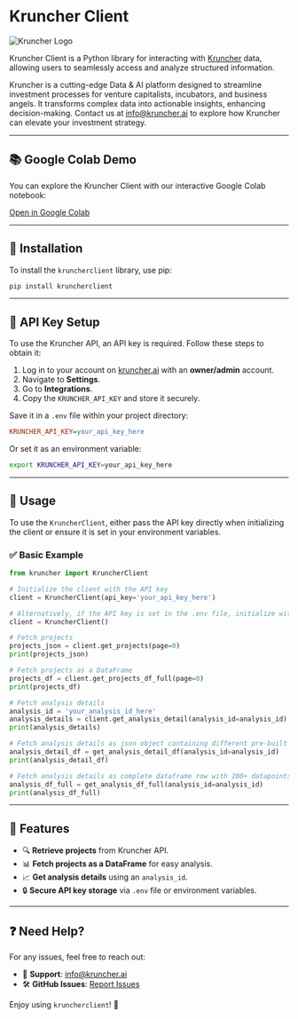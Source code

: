 # Kruncher Client

![Kruncher Logo](https://kruncher.ai/images/brand/header-logo.svg)

Kruncher Client is a Python library for interacting with [Kruncher](https://kruncher.ai) data, allowing users to seamlessly access and analyze structured information.

Kruncher is a cutting-edge Data & AI platform designed to streamline investment processes for venture capitalists, incubators, and business angels. It transforms complex data into actionable insights, enhancing decision-making. Contact us at [info@kruncher.ai](mailto:info@kruncher.ai) to explore how Kruncher can elevate your investment strategy.

---

## 📚 Google Colab Demo

You can explore the Kruncher Client with our interactive Google Colab notebook:

[Open in Google Colab](https://colab.research.google.com/drive/1XQv0EyXnjN8XKHKJOiTtiCHnVykzpcmY?usp=sharing)

---

## 🚀 Installation

To install the `kruncherclient` library, use pip:

```bash
pip install kruncherclient
```
---

## 🔑 API Key Setup

To use the Kruncher API, an API key is required. Follow these steps to obtain it:

1. Log in to your account on [kruncher.ai](https://kruncher.ai) with an **owner/admin** account.
2. Navigate to **Settings**.
3. Go to **Integrations**.
4. Copy the `KRUNCHER_API_KEY` and store it securely.

Save it in a `.env` file within your project directory:

```ini
KRUNCHER_API_KEY=your_api_key_here
```

Or set it as an environment variable:

```bash
export KRUNCHER_API_KEY=your_api_key_here
```

---

## 📖 Usage

To use the `KruncherClient`, either pass the API key directly when initializing the client or ensure it is set in your environment variables.

### ✅ Basic Example

```python
from kruncher import KruncherClient

# Initialize the client with the API key
client = KruncherClient(api_key='your_api_key_here')

# Alternatively, if the API key is set in the .env file, initialize without arguments
client = KruncherClient()

# Fetch projects
projects_json = client.get_projects(page=0)
print(projects_json)

# Fetch projects as a DataFrame
projects_df = client.get_projects_df_full(page=0)
print(projects_df)

# Fetch analysis details
analysis_id = 'your_analysis_id_here'
analysis_details = client.get_analysis_detail(analysis_id=analysis_id)
print(analysis_details)

# Fetch analysis details as json object containing different pre-built dataframes
analysis_detail_df = get_analysis_detail_df(analysis_id=analysis_id)
print(analysis_detail_df)

# Fetch analysis details as complete dataframe row with 200+ datapoints
analysis_df_full = get_analysis_df_full(analysis_id=analysis_id)
print(analysis_df_full)

```

---

## 📌 Features

- 🔍 **Retrieve projects** from Kruncher API.
- 📊 **Fetch projects as a DataFrame** for easy analysis.
- 📈 **Get analysis details** using an `analysis_id`.
- 🔒 **Secure API key storage** via `.env` file or environment variables.

---

## ❓ Need Help?

For any issues, feel free to reach out:

- 📧 **Support**: [info@kruncher.ai](mailto:info@kruncher.ai)
- 🛠 **GitHub Issues**: [Report Issues](https://github.com/your-repo/issues)

Enjoy using `kruncherclient`! 🚀

